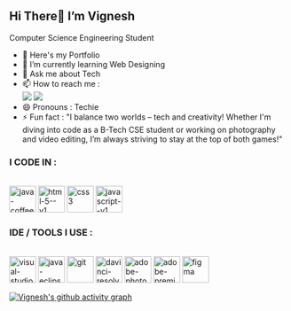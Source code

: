 ## Hi There👋 I’m Vignesh

Computer Science Engineering Student 
- 👀 Here's my Portfolio
- 🌱 I’m currently learning Web Designing
- 💞️ Ask me about Tech
- 📫 How to reach me :
</br> [<img src="https://img.shields.io/badge/Twitter-1DA1F2?style=for-the-badge&logo=twitter&logoColor=white" />](https://x.com/Vigneshwarar_13) [<img src="https://img.shields.io/badge/LinkedIn-0077B5?style=for-the-badge&logo=linkedin&logoColor=white" />](https://www.linkedin.com/in/vigneshwarar13/)
- 😄 Pronouns : Techie
- ⚡ Fun fact :  "I balance two worlds – tech and creativity! Whether I'm diving into code as a B-Tech CSE student or working on photography and video editing, I’m always striving to stay at the top of both games!"

### I CODE IN :
</br><img width="48" height="48" src="https://img.icons8.com/color/48/java-coffee-cup-logo--v1.png" alt="java-coffee-cup-logo--v1"/> <img width="48" height="48" src="https://img.icons8.com/color/48/html-5--v1.png" alt="html-5--v1"/> <img width="48" height="48" src="https://img.icons8.com/color/48/css3.png" alt="css3"/> <img width="48" height="48" src="https://img.icons8.com/color/48/javascript--v1.png" alt="javascript--v1"/>

### IDE / TOOLS I USE :
</br><img width="48" height="48" src="https://img.icons8.com/color/48/visual-studio-code-2019.png" alt="visual-studio-code-2019"/> <img width="48" height="48" src="https://img.icons8.com/ios-filled/100/java-eclipse.png" alt="java-eclipse"/> <img width="48" height="48" src="https://img.icons8.com/color/48/git.png" alt="git"/> <img width="48" height="48" src="https://img.icons8.com/color/48/davinci-resolve.png" alt="davinci-resolve"/> <img width="48" height="48" src="https://img.icons8.com/color/48/adobe-photoshop--v1.png" alt="adobe-photoshop--v1"/> <img width="48" height="48" src="https://img.icons8.com/nolan/64/adobe-premiere-pro.png" alt="adobe-premiere-pro"/> <img width="48" height="48" src="https://img.icons8.com/fluency/48/figma.png" alt="figma"/>

[![Vignesh's github activity graph](https://github-readme-activity-graph.vercel.app/graph?username=Vigneshwarar13&bg_color=000000&color=959e4c&line=5a9e4c&point=403d3d&area=true&hide_border=true)](https://github.com/ashutosh00710/github-readme-activity-graph)

